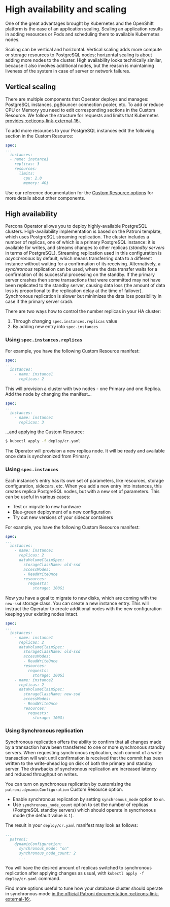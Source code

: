 # High availability and scaling

One of the great advantages brought by Kubernetes and the OpenShift platform is the ease of an application scaling. Scaling an application results in adding resources or Pods and scheduling them to available Kubernetes nodes.

Scaling can be vertical and horizontal. Vertical scaling adds more compute or storage resources to PostgreSQL nodes; horizontal scaling is about adding more nodes to the cluster. High availability looks technically similar, because it also involves additional nodes, but the reason is maintaining liveness of the system in case of server or network failures. 

## Vertical scaling

There are multiple components that Operator deploys and manages: PostgreSQL instances, pgBouncer connection pooler, etc. To add or reduce CPU or Memory you need to edit corresponding sections in the Custom Resource. We follow the structure for requests and limits that Kubernetes [provides :octicons-link-external-16:](https://kubernetes.io/docs/concepts/configuration/manage-resources-containers/).

To add more resources to your PostgreSQL instances edit the following section in the Custom Resource:

```yaml
spec:
...
  instances:
  - name: instance1
    replicas: 3
    resources:
      limits:
        cpu: 2.0
        memory: 4Gi
```

Use our reference documentation for the [Custom Resource options](operator.md) for more details about other components.

## High availability

Percona Operator allows you to deploy highly-available PostgreSQL clusters. High-availability implementation is based on the Patroni template, which uses PostgreSQL streaming replication. The cluster includes a number of replicas, one of which is a primary PostgreSQL instance: it is available for writes, and streams changes to other replicas (*standby servers* in terms of PostgreSQL). Streaming replication used in this configuration is *asynchronous* by default, which means transferring data to a different instance without waiting for a confirmation of its receiving. Alternatively, a *synchronous* replication can be used, where the data transfer waits for a confirmation of its successful processing on the standby. If the primary server crashes then some transactions that were committed may not have been replicated to the standby server, causing data loss (the amount of data loss is proportional to the replication delay at the time of failover). Synchronous replication is slower but minimizes the data loss possibility in case if the primary server crash.

There are two ways how to control the number replicas in your HA cluster:

1. Through changing `spec.instances.replicas` value
2. By adding new entry into `spec.instances`

### Using `spec.instances.replicas`

For example, you have the following Custom Resource manifest:

```yaml
spec:
...
  instances:
    - name: instance1
      replicas: 2
```

This will provision a cluster with two nodes - one Primary and one Replica.
Add the node by changing the manifest...

```yaml hl_lines="5"
spec:
...
  instances:
    - name: instance1
      replicas: 3
```

...and applying the Custom Resource:

``` {.bash data-prompt="$" }
$ kubectl apply -f deploy/cr.yaml
```

The Operator will provision a new replica node. It will be ready and available
once data is synchronized from Primary.

### Using `spec.instances`

Each instance's entry has its own set of parameters, like resources, storage
configuration, sidecars, etc. When you add a new entry into instances, this
creates replica PostgreSQL nodes, but with a new set of parameters. This can be
useful in various cases:

* Test or migrate to new hardware
* Blue-green deployment of a new configuration
* Try out new versions of your sidecar containers

For example, you have the following Custom Resource manifest:

```yaml
spec:
...
  instances:
    - name: instance1
      replicas: 2
      dataVolumeClaimSpec:
        storageClassName: old-ssd
        accessModes:
        - ReadWriteOnce
        resources:
          requests:
            storage: 100Gi
```

Now you have a goal to migrate to new disks, which are coming with the `new-ssd`
storage class. You can create a new instance entry. This will instruct the
Operator to create additional nodes with the new configuration keeping your
existing nodes intact.

```yaml
spec:
...
  instances:
    - name: instance1
      replicas: 2
      dataVolumeClaimSpec:
        storageClassName: old-ssd
        accessModes:
        - ReadWriteOnce
        resources:
          requests:
            storage: 100Gi
    - name: instance2
      replicas: 2
      dataVolumeClaimSpec:
        storageClassName: new-ssd
        accessModes:
        - ReadWriteOnce
        resources:
          requests:
            storage: 100Gi
```

### Using Synchronous replication

Synchronous replication offers the ability to confirm that all changes made by a transaction have been transferred to one or more synchronous standby servers. When requesting synchronous replication, each commit of a write transaction will wait until confirmation is received that the commit has been written to the write-ahead log on disk of both the primary and standby server. The drawbacks of synchronous replication are increased latency and reduced throughput on writes.

You can turn on synchronous replication by customizing the `patroni.dynamicConfiguration` Custom Resource option. 

* Enable synchronous replication by setting `synchronous_mode` option to `on`.
* Use `synchronous_node_count` option to set the number of replicas (PostgreSQL standby servers) which should operate in syncrhonous mode (the default value is `1`).

The result in your `deploy/cr.yaml` manifest may look as follows:

```yaml
...
  patroni:
    dynamicConfiguration:
      synchronous_mode: "on"
      synchronous_node_count: 2
      ...
```

You will have the desired amount of replicas switched to synchronous replication after applying changes as usual, with `kubectl apply -f deploy/cr.yaml` command. 

Find more options useful to tune how your database cluster should operate in synchronous mode [in the official Patroni documentation :octicons-link-external-16:](https://patroni.readthedocs.io/en/latest/replication_modes.html#synchronous-mode).
